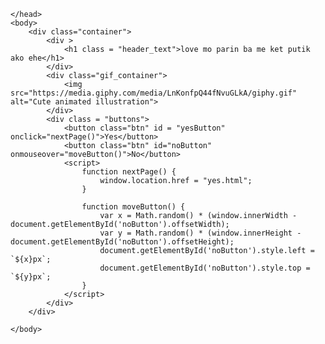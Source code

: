 <!DOCTYPE html>
<html lang="en">
    <head>
        <link rel="stylesheet" href="./style/css/styles.css">
        
    </head> 
    <body>
        <div class="container">
            <div >
                <h1 class = "header_text">love mo parin ba me ket putik ako ehe</h1>
            </div>
            <div class="gif_container">
                <img src="https://media.giphy.com/media/LnKonfpQ44fNvuGLkA/giphy.gif" alt="Cute animated illustration">
            </div>
            <div class = "buttons">
                <button class="btn" id = "yesButton" onclick="nextPage()">Yes</button>
                <button class="btn" id="noButton" onmouseover="moveButton()">No</button>
                <script>
                    function nextPage() {
                        window.location.href = "yes.html";
                    }
                    
                    function moveButton() {
                        var x = Math.random() * (window.innerWidth - document.getElementById('noButton').offsetWidth);
                        var y = Math.random() * (window.innerHeight - document.getElementById('noButton').offsetHeight);
                        document.getElementById('noButton').style.left = `${x}px`;
                        document.getElementById('noButton').style.top = `${y}px`;
                    }
                </script> 
            </div>
        </div>
       
    </body> 
</html>
